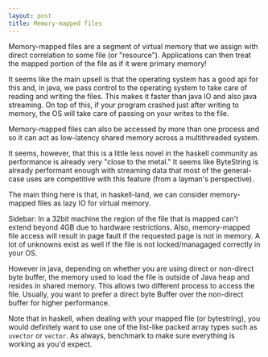 ```yaml
---
layout: post
title: Memory-mapped files
---
```


Memory-mapped files are a segment of virtual memory that we assign with direct
correlation to some file (or "resource"). Applications can then treat the mapped
portion of the file as if it were primary memory!

It seems like the main upsell is that the operating system has a good api for this
and, in java, we pass control to the operating system to take care of reading and
writing the files. This makes it faster than java IO and also java streaming. On top
of this, if your program crashed just after writing to memory, the OS will take care
of passing on your writes to the file.

Memory-mapped files can also be accessed by more than one process and so it can act
as low-latency shared memory across a multithreaded system.

It seems, however, that this is a little less novel in the haskell community as
performance is already very "close to the metal." It seems like ByteString is already
performant enough with streaming data that most of the general-case uses are
competitive with this feature (from a layman's perspective).

The main thing here is that, in haskell-land, we can consider memory-mapped files as
lazy IO for virtual memory.

Sidebar: In a 32bit machine the region of the file that is mapped can't extend beyond
4GB due to hardware restrictions. Also, memory-mapped file access will result in page
fault if the requested page is not in memory. A lot of unknowns exist as well if the
file is not locked/managaged correctly in your OS.

However in java, depending on whether you are using direct or non-direct byte buffer,
the memory used to load the file is outside of Java heap and resides in shared
memory. This allows two different process to access the file. Usually, you want to
prefer a direct byte Buffer over the non-direct buffer for higher performance.

Note that in haskell, when dealing with your mapped file (or bytestring), you would
definitely want to use one of the list-like packed array types such as `uvector` or
`vector`. As always, benchmark to make sure everything is working as you'd expect.


